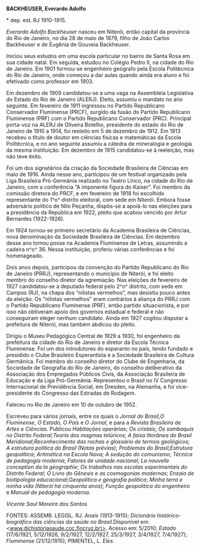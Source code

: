 **BACKHEUSER, Everardo Adolfo**

\* dep. est. RJ 1910-1915.

*Everardo Adolfo Backheuser* nasceu em Niterói, então capital da
província do Rio de Janeiro, no dia 28 de maio de 1879, filho de João
Carlos Backheuser e de Eugênia de Gouveia Backheuser.

Iniciou seus estudos em uma escola particular no bairro de Santa Rosa em
sua cidade natal. Em seguida, estudou no Colégio Pedro II, na cidade do
Rio de Janeiro. Em 1901 formou-se engenheiro geógrafo pela Escola
Politécnica do Rio de Janeiro, onde começou a dar aulas quando ainda era
aluno e foi efetivado como professor em 1903.

Em dezembro de 1909 candidatou-se a uma vaga na Assembleia Legislativa
do Estado do Rio de Janeiro (ALERJ). Eleito, assumiu o mandato no ano
seguinte. Em fevereiro de 1911 ingressou no Partido Republicano
Conservador Fluminense (PRCF), surgido da fusão do Partido Republicano
Fluminense (PRF) com o Partido Republicano Conservador (PRC). Principal
porta-voz na ALERJ de Oliveira Botelho, presidente do estado do Rio de
Janeiro de 1910 a 1914, foi reeleito em 5 de dezembro de 1912. Em 1913
recebeu o título de doutor em ciências físicas e matemáticas da Escola
Politécnica, e no ano seguinte assumiu a cátedra de mineralogia e
geologia da mesma instituição. Em dezembro de 1915 candidatou-se à
reeleição, mas não teve êxito.

Foi um dos signatários da criação da Sociedade Brasileira de Ciências em
maio de 1916. Ainda nesse ano, participou de um festival organizado pela
Liga Brasileira Pró-Germânia realizado no Teatro Lírico, na cidade do
Rio de Janeiro, com a conferência “A imponente figura do Kaiser”. Foi
membro da comissão diretora do PRCF, e em fevereiro de 1918 foi
escolhido representante do 1^o^ distrito eleitoral, com sede em Niterói.
Embora fosse adversário político de Nilo Peçanha, dispôs-se a apoiá-lo
nas eleições para a presidência da República em 1922, pleito que acabou
vencido por Artur Bernardes (1922-1926).

Em 1924 tornou-se primeiro secretário da Academia Brasileira de
Ciências, nova denominação da Sociedade Brasileira de Ciências. Em
dezembro desse ano tomou posse na Academia Fluminense de Letras,
assumindo a cadeira n^o^ 36. Nessa instituição, proferiu várias
conferências e foi homenageado.

Dois anos depois, participou da convenção do Partido Republicano do Rio
de Janeiro (PRRJ), representando o município de Niterói, e foi eleito
membro do conselho diretor da agremiação. Nas eleições de fevereiro de
1927 candidatou-se a deputado federal pelo 2^o^ distrito, com sede em
Campos (RJ), na chapa dos “nilistas vermelhos”, mas desistiu pouco antes
da eleição. Os “nilistas vermelhos” eram contrários à aliança do PRRJ
com o Partido Republicano Fluminense (PRF), então partido situacionista,
e por isso não obtiveram apoio dos governos estadual e federal e não
conseguiram eleger nenhum candidato. Ainda em 1927 cogitou disputar a
prefeitura de Niterói, mas também abdicou do pleito.

Dirigiu o Museu Pedagógico Central de 1929 a 1930, foi engenheiro da
prefeitura da cidade do Rio de Janeiro e diretor da Escola Técnica
Fluminense. Foi um dos introdutores do esperanto no país, tendo fundado
e presidido o Clube Brasileiro Esperantista e a Sociedade Brasileira de
Cultura Germânica. Foi membro do conselho diretor do Clube de
Engenharia, da Sociedade de Geografia do Rio de Janeiro, do conselho
deliberativo da Associação dos Empregados Públicos Civis, da Associação
Brasileira de Educação e da Liga Pró-Germânia. Representou o Brasil no
IV Congresso Internacional de Previdência Social, em Dresden, na
Alemanha, e foi vice-presidente do Congresso das Estradas de Rodagem.

Faleceu no Rio de Janeiro em 10 de outubro de 1952.

Escreveu para vários jornais, entre os quais o *Jornal do Brasil*,*O
Fluminense*, *O Estado*, *O País* e *O Jornal*, e para a *Revista
Brasileira de Artes e Ciências*. Publicou *Habitações operárias*; *Os
cristais*; *Os sambaquis no Distrito Federal*;*Teoria dos magmas
telúricos*; *A faixa litorânea do Brasil Meridional*;*Reconhecimento das
rochas e glossário de termos geológicos*; *A estrutura política do
Brasil (Notas prévias)*; *Problemas do Brasil*;*Estrutura geopolítica*;
*Aritmética na Escola Nova*; *A sedução do comunismo*; *Técnica de
pedagogia moderna*; *Fatores de unidade nacional*; *La nouvelle
conception da la géographie*; *Os trabalhos nas escolas experimentais do
Distrito Federal*; *O Livro do Gênesis e as cosmogonias modernas*;
*Ensaio de biotipologia educacional*;*Geopolítica e geografia política*;
*Minha terra e minha vida (Niterói há cinquenta anos)*; *Função
geopolítica do engenheiro* e *Manual de pedagogia moderna*.

*Vicente Saul Moreira dos Santos*

FONTES: ASSEMB. LEGISL. RJ. *Anais* (1913-1915); *Dicionário
histórico-biográfico das ciências da saúde no Brasil*.Disponível em:
\<www.dichistoriasaude.coc.fiocruz.br\>. Acesso em: 5/2010; *Estado*
(17/6/1921, 5/12/1926, 9/2/1927, 12/2/1927, 25/3/1927, 3/4/1927,
7/4/1927); *Fluminense* (21/12/1915); PIMENTEL, L. *Eles*.
